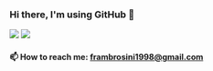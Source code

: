 ### Hi there, I'm using GitHub 👋
![](https://komarev.com/ghpvc/?username=HellAmbro)
![](https://hit.yhype.halp.im/github/profile?user_id=45211144)
#### 📫 How to reach me: frambrosini1998@gmail.com

<!--
**HellAmbro/HellAmbro** is a ✨ _special_ ✨ repository because its `README.md` (this file) appears on your GitHub profile.

Here are some ideas to get you started:

- 🔭 I’m currently working on ...
- 🌱 I’m currently learning ...
- 👯 I’m looking to collaborate on ...
- 🤔 I’m looking for help with ...
- 💬 Ask me about ...
-  ...
- 😄 Pronouns: ...
- ⚡ Fun fact: ...
-->
